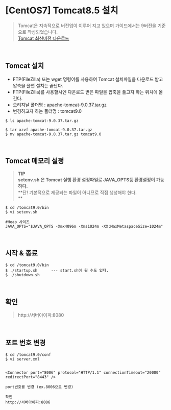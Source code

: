 # **\[CentOS7\] Tomcat8.5 설치**

> Tomcat은 지속적으로 버전업이 이루어 지고 있으며 가이드에서는 9버전을 기준으로 작성되었습니다.  
> [Tomcat 최신버전 다운로드](https://tomcat.apache.org/download-90.cgi)

<br>

## **Tomcat 설치**

-   FTP(FileZilla) 또는 wget 명령어를 사용하여 Tomcat 설치파일을 다운로드 받고 압축을 풀면 설치는 끝난다.
-   FTP(FileZilla)를 사용할시엔 다운로드 받은 파일을 압축을 풀고자 하는 위치에 옮긴다.
-   오리지날 폴더명 : apache-tomcat-9.0.37.tar.gz
-   변경하고자 하는 폴더명 : tomcat9.0

```
$ ls apache-tomcat-9.0.37.tar.gz

$ tar xzvf apache-tomcat-9.0.37.tar.gz
$ mv apache-tomcat-9.0.37.tar.gz tomcat9.0
```

<br>

## **Tomcat 메모리 설정**

> **TIP**  
> **setenv.sh 은 Tomcat 실행 환경 설정파일로 JAVA\_OPTS등 환경설정이 가능하다.**  
> **단! 기본적으로 제공되는 파일이 아니므로 직접 생성해야 한다.  
> **

```
$ cd /tomcat9.0/bin
$ vi setenv.sh   

#Heap 사이즈
JAVA_OPTS="$JAVA_OPTS -Xmx4096m -Xms1024m -XX:MaxMetaspaceSize=1024m"
```

<br>

## **시작 & 종료**

```
$ cd /tomcat9.0/bin 
$ ./startup.sh      --- start.sh이 될 수도 있다.
$ ./shutdown.sh
```

<br>

## **확인**

> http://서버아이피:8080

<br>

## **포트 번호 변경**

```
$ cd /tomcat9.0/conf
$ vi server.xml


<Connector port="8006" protocol="HTTP/1.1" connectionTimeout="20000" redirectPort="8443" />
   
port번호를 변경 (ex.8006으로 변경)

확인
http://서버아이피:8006
```
